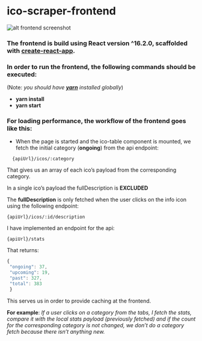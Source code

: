 # ico-scraper-frontend

![alt frontend screenshot](https://image.ibb.co/dCfwZx/frontend.png "Frontend Screenshot")

### The frontend is build using **React** version **^16.2.0**, scaffolded with [create-react-app](https://github.com/facebook/create-react-app).
### In order to run the frontend, the following commands should be executed:

 (Note: *you should have [**yarn**](https://github.com/yarnpkg/yarn) installed globally*)
   * **yarn install**
   * **yarn start**
   
### For loading performance, the workflow of the frontend goes like this:
 * When the page is started and the ico-table component is mounted, we fetch the initial category (**ongoing**) from the api endpoint:
  ```
    {apiUrl}/icos/:category
  ```
That gives us an array of each ico’s payload from the corresponding
category. 

In a single ico’s payload the fullDescription is **EXCLUDED**

The **fullDescription** is only fetched when the user clicks on the info
icon using the following endpoint:
  ```
  {apiUrl}/icos/:id/description
  ```

I have implemented an endpoint for the api:
```
{apiUrl}/stats
```

That returns:
```javascript
{
 "ongoing": 37,
 "upcoming": 19,
 "past": 327,
 "total": 383
 }
```

This serves us in order to provide caching at the frontend.

**For example**:
*If a user clicks on a category from the tabs, I fetch the stats, compare it with
the local stats payload (previously fetched) and if the count for the corresponding
category is not changed, we don’t do a category fetch because there isn’t anything
new.*

